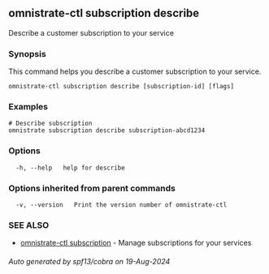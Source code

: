 ## omnistrate-ctl subscription describe

Describe a customer subscription to your service

### Synopsis

This command helps you describe a customer subscription to your service.

```
omnistrate-ctl subscription describe [subscription-id] [flags]
```

### Examples

```
# Describe subscription
omnistrate subscription describe subscription-abcd1234
```

### Options

```
  -h, --help   help for describe
```

### Options inherited from parent commands

```
  -v, --version   Print the version number of omnistrate-ctl
```

### SEE ALSO

* [omnistrate-ctl subscription](omnistrate-ctl_subscription.md)	 - Manage subscriptions for your services

###### Auto generated by spf13/cobra on 19-Aug-2024
